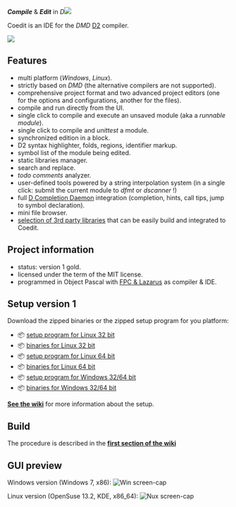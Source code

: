
***Compile*** & ***Edit*** in _D_![](https://github.com/BBasile/Coedit/raw/master/logo/coedit.png)

Coedit is an IDE for the _DMD_ [D2](http://dlang.org)  compiler.

[![](https://github.com/BBasile/Coedit/raw/master/lazproj/coedit.win7.33.png)](https://github.com/BBasile/Coedit/raw/master/lazproj/coedit.win7.png)

**Features**
---
- multi platform (_Windows_, _Linux_).
- strictly based on *DMD* (the alternative compilers are not supported).
- comprehensive project format and two advanced project editors (one for the options and configurations, another for the files).
- compile and run directly from the UI.
- single click to compile and execute an unsaved module (aka a _runnable module_).
- single click to compile and _unittest_ a module.
- synchronized edition in a block.
- D2 syntax highlighter, folds, regions, identifier markup.
- symbol list of the module being edited.
- static libraries manager.
- search and replace.
- _todo comments_ analyzer.
- user-defined tools powered by a string interpolation system (in a single click: submit the current module to _dfmt_ or _dscanner_ !)
- full [D Completion Daemon](https://github.com/Hackerpilot/DCD) integration (completion, hints, call tips, jump to symbol declaration).
- mini file browser.
- [selection of 3rd party libraries](https://github.com/BBasile/metad) that can be easily build and integrated to Coedit.

**Project information**
---
- status:  version 1 gold.
- licensed under the term of the MIT license.
- programmed in Object Pascal with [FPC & Lazarus](http://www.lazarus.freepascal.org) as compiler & IDE.

**Setup version 1**
---
Download the zipped binaries or the zipped setup program for you platform:

- :package: [setup program for Linux 32 bit](https://github.com/BBasile/Coedit/releases/download/1_gold/coedit.1gold.linux32.setup.zip)
- :package: [binaries for Linux 32 bit](https://github.com/BBasile/Coedit/releases/download/1_gold/coedit.1gold.linux32.zip)
- :package: [setup program for Linux 64 bit](https://github.com/BBasile/Coedit/releases/download/1_gold/coedit.1gold.linux64.setup.zip)
- :package: [binaries for Linux 64 bit](https://github.com/BBasile/Coedit/releases/download/1_gold/coedit.1gold.linux64.zip)
- :package: [setup program for Windows 32/64 bit](https://github.com/BBasile/Coedit/releases/download/1_gold/coedit.1gold.win32.setup.zip)
- :package: [binaries for Windows 32/64 bit](https://github.com/BBasile/Coedit/releases/download/1_gold/coedit.1gold.win32.zip)

[**See the wiki**](https://github.com/BBasile/Coedit/wiki#detailed-setup-procedure) for more information about the setup.

**Build**
---

The procedure is described in the [**first section of the wiki**](https://github.com/BBasile/Coedit/wiki#detailed-setup-procedure)

**GUI preview**
---
Windows version (Windows 7, x86):
![Win screen-cap](https://github.com/BBasile/Coedit/raw/master/lazproj/coedit.win7.png "Coedit GUI preview")

Linux version (OpenSuse 13.2, KDE, x86_64):
![Nux screen-cap](https://github.com/BBasile/Coedit/raw/master/lazproj/coedit.linux.kde.png "Coedit GUI preview")
